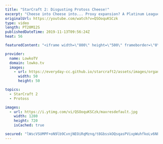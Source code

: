 ```yaml
---
title: "StarCraft 2: Disgusting Protoss Cheese!"
excerpt: "Cheese into Cheese into... Proxy expansion? A Platinum League match of Protoss vs Terran in StarCraft 2 with an extremely close ending.  Get more videos & support my work: http://www.patreon.com/lowkotv  If you have an awesome game of StarCraft 2 you would like me to cast, you can submit it to replays@lowko.tv."
originalUrl: https://youtube.com/watch?v=QSOoquKSCzk
type: video
length: PT20M12S
publishedDateTime: 2019-11-13T09:56:24Z
heat: 56

featuredContent: "<iframe width=\"800\" height=\"500\" frameborder=\"0\" src=\"https://www.youtube.com/embed/QSOoquKSCzk\" allow=\"accelerometer; autoplay; encrypted-media; gyroscope; picture-in-picture\" allowfullscreen></iframe>"

provider:
  name: LowkoTV
  domain: lowko.tv
  images:
    - url: https://everyday-cc.github.io/starcraft2/assets/images/organizations/lowko.tv-50x50.jpg
      width: 50
      height: 50

topics:
  - StarCraft 2
  - Protoss

images:
  - url: https://i.ytimg.com/vi/QSOoquKSCzk/maxresdefault.jpg
    width: 1280
    height: 720
    isCached: true

secured: "lWscVSUMPF+oN9lb9CvnjNEOiRqMznq/t8GbsskOQsqasPVixpWuhfkoLv6NPRWcPVIBM5wtDq360HfOZrTZhHtjG7SHSbrB6AD2K8egrIRj8J0/NmT5w5K2uD7O7D8/vbMhlTPUpDih0dWvICGHf0ExgJVE03S+W/NPttZNH3puBPZh+vGee43+v4YGkHFsMwwGdcs3gbkvspVhjt5PSYZJXiTfSKgSVEVaxBd129Y+wo9kyDq9nwMj7yHpXa4Y7cgRQecU7sjpzVK3cx1ALWd3TGqs4mHETLwFmFZmU4VTtdiphpxEz4Aeo2gCJiSK8ywGLTjIqzY3PP0oA6BHadbu0a/cpoWzvqHkeNju2t1os4o7dENH5wu986vq97lRU5SnhNnssiPX7eNRVv72aN9KeKr8DPHh4VQNqQCv/QiWkzupw+wERSjhbdX0TwHY;R1KqVDDkxoF5zneJy33L3w=="
---
```


